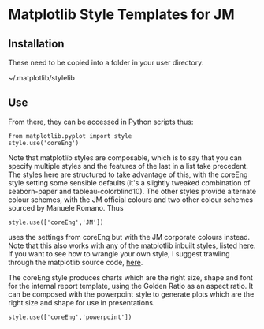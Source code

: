 # Matplotlib Style Templates for JM

## Installation

These need to be copied into a folder in your user directory:

~/.matplotlib/stylelib

## Use
From there, they can be accessed in Python scripts thus:
```
from matplotlib.pyplot import style
style.use('coreEng')
```

Note that matplotlib styles are composable, which is to say that you can specify multiple styles and the features of 
the last in a list take precedent. The styles here are structured to take advantage of this, with the coreEng style
setting some sensible defaults (it's a slightly tweaked combination of seaborn-paper and tableau-colorblind10). The 
other styles provide alternate colour schemes, with the JM official colours and two other colour schemes sourced by
Manuele Romano. Thus 

```
style.use(['coreEng','JM'])
```

uses the settings from coreEng but with the JM corporate colours instead. Note that this also works with any of the
matplotlib inbuilt styles, listed [here](https://matplotlib.org/3.2.1/gallery/style_sheets/style_sheets_reference.html).
If you want to see how to wrangle your own style, I suggest trawling through the matplotlib source code, 
[here](https://github.com/matplotlib/matplotlib/tree/master/lib/matplotlib/mpl-data/stylelib).

The coreEng style produces charts which are the right size, shape and font for the internal report template, using
the Golden Ratio as an aspect ratio. It can be composed with the powerpoint style to generate plots which are
the right size and shape for use in presentations.

```
style.use(['coreEng','powerpoint'])
```